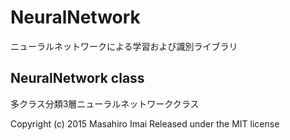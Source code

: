 # NeuralNetwork
ニューラルネットワークによる学習および識別ライブラリ

## NeuralNetwork class
多クラス分類3層ニューラルネットワーククラス

Copyright (c) 2015 Masahiro Imai
Released under the MIT license
